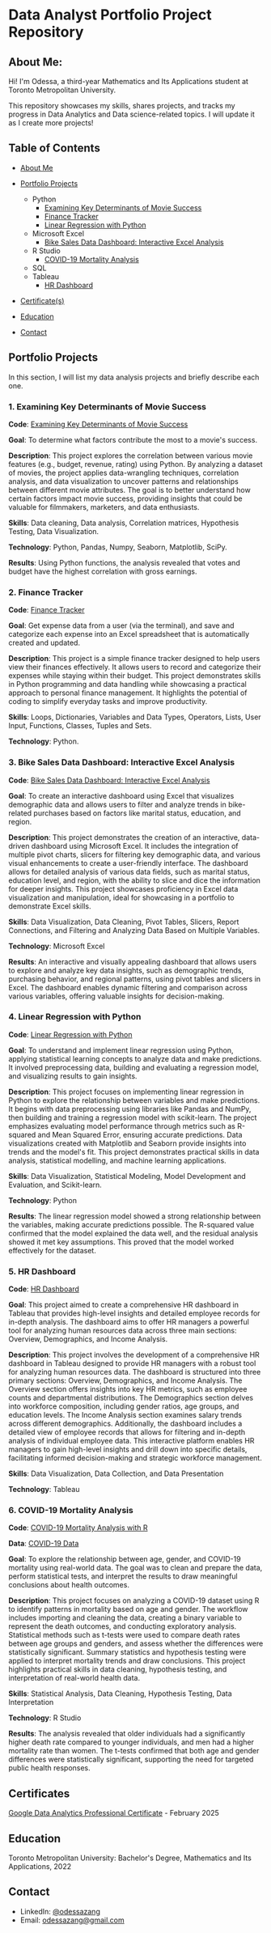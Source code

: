# Data Analyst Portfolio Project Repository
## About Me:
Hi! I'm Odessa, a third-year Mathematics and Its Applications student at Toronto Metropolitan University.

This repository showcases my skills, shares projects, and tracks my progress in Data Analytics and Data science-related topics. I will update it as I create more projects!

## Table of Contents
- [About Me](https://github.com/OdessaZ/PortfolioProjects/tree/main?tab=readme-ov-file#about-me)

- [Portfolio Projects](https://github.com/OdessaZ/PortfolioProjects?tab=readme-ov-file#portfolio-projects)

  - Python
      - [Examining Key Determinants of Movie Success](https://github.com/OdessaZ/PortfolioProjects?tab=readme-ov-file#examining-key-determinants-of-movie-success)
      - [Finance Tracker](https://github.com/OdessaZ/PortfolioProjects/tree/main#2-finance-tracker)
      - [Linear Regression with Python](https://github.com/OdessaZ/PortfolioProjects#4-linear-regression-with-python)
  - Microsoft Excel
      - [Bike Sales Data Dashboard: Interactive Excel Analysis](https://github.com/OdessaZ/PortfolioProjects#3-bike-sales-data-dashboard-interactive-excel-analysis)
  - R Studio
      - [COVID-19 Mortality Analysis](https://github.com/OdessaZ/Portfolio-Projects#6-covid-19-mortality-analysis)
  - SQL
  - Tableau
      - [HR Dashboard](https://github.com/OdessaZ/PortfolioProjects#5-hr-dashboard)
   
- [Certificate(s)](https://github.com/OdessaZ/PortfolioProjects#certificates)

- [Education](https://github.com/OdessaZ/PortfolioProjects?tab=readme-ov-file#education)

- [Contact](https://github.com/OdessaZ/PortfolioProjects?tab=readme-ov-file#contact)

## Portfolio Projects
In this section, I will list my data analysis projects and briefly describe each one.

### 1. Examining Key Determinants of Movie Success
**Code**: [Examining Key Determinants of Movie Success](https://github.com/OdessaZ/PortfolioProjects/blob/main/Python%20Movie%20Correlation.ipynb)

**Goal**: To determine what factors contribute the most to a movie's success.

**Description**: This project explores the correlation between various movie features (e.g., budget, revenue, rating) using Python. By analyzing a dataset of movies, the project applies data-wrangling techniques, correlation analysis, and data visualization to uncover patterns and relationships between different movie attributes. The goal is to better understand how certain factors impact movie success, providing insights that could be valuable for filmmakers, marketers, and data enthusiasts.

**Skills**: Data cleaning, Data analysis, Correlation matrices, Hypothesis Testing, Data Visualization.

**Technology**: Python, Pandas, Numpy, Seaborn, Matplotlib, SciPy.

**Results**: Using Python functions, the analysis revealed that votes and budget have the highest correlation with gross earnings.

### 2. Finance Tracker
**Code**: [Finance Tracker](https://github.com/OdessaZ/PortfolioProjects/blob/main/Expense_tracker.py)

**Goal**: Get expense data from a user (via the terminal), and save and categorize each expense into an Excel spreadsheet that is automatically created and updated.

**Description**: This project is a simple finance tracker designed to help users view their finances effectively. It allows users to record and categorize their expenses while staying within their budget. This project demonstrates skills in Python programming and data handling while showcasing a practical approach to personal finance management. It highlights the potential of coding to simplify everyday tasks and improve productivity.

**Skills**: Loops, Dictionaries, Variables and Data Types, Operators, Lists, User Input, Functions, Classes, Tuples and Sets.

**Technology**: Python.

### 3. Bike Sales Data Dashboard: Interactive Excel Analysis
**Code**: [Bike Sales Data Dashboard: Interactive Excel Analysis](https://github.com/OdessaZ/PortfolioProjects/blob/main/Excel%20Project.xlsx)

**Goal**: To create an interactive dashboard using Excel that visualizes demographic data and allows users to filter and analyze trends in bike-related purchases based on factors like marital status, education, and region.

**Description**: This project demonstrates the creation of an interactive, data-driven dashboard using Microsoft Excel. It includes the integration of multiple pivot charts, slicers for filtering key demographic data, and various visual enhancements to create a user-friendly interface. The dashboard allows for detailed analysis of various data fields, such as marital status, education level, and region, with the ability to slice and dice the information for deeper insights. This project showcases proficiency in Excel data visualization and manipulation, ideal for showcasing in a portfolio to demonstrate Excel skills.

**Skills**: Data Visualization, Data Cleaning, Pivot Tables, Slicers, Report Connections, and Filtering and Analyzing Data Based on Multiple Variables.

**Technology**: Microsoft Excel

**Results**: An interactive and visually appealing dashboard that allows users to explore and analyze key data insights, such as demographic trends, purchasing behavior, and regional patterns, using pivot tables and slicers in Excel. The dashboard enables dynamic filtering and comparison across various variables, offering valuable insights for decision-making.

### 4. Linear Regression with Python
**Code**: [Linear Regression with Python](https://github.com/OdessaZ/PortfolioProjects/blob/main/Linear%20Regression%20with%20Python.ipynb)

**Goal**: To understand and implement linear regression using Python, applying statistical learning concepts to analyze data and make predictions. It involved preprocessing data, building and evaluating a regression model, and visualizing results to gain insights.

**Description**: This project focuses on implementing linear regression in Python to explore the relationship between variables and make predictions. It begins with data preprocessing using libraries like Pandas and NumPy, then building and training a regression model with scikit-learn. The project emphasizes evaluating model performance through metrics such as R-squared and Mean Squared Error, ensuring accurate predictions. Data visualizations created with Matplotlib and Seaborn provide insights into trends and the model's fit. This project demonstrates practical skills in data analysis, statistical modelling, and machine learning applications.

**Skills**: Data Visualization, Statistical Modeling, Model Development and Evaluation, and Scikit-learn.

**Technology**: Python

**Results**: The linear regression model showed a strong relationship between the variables, making accurate predictions possible. The R-squared value confirmed that the model explained the data well, and the residual analysis showed it met key assumptions. This proved that the model worked effectively for the dataset.

### 5. HR Dashboard
**Code**: [HR Dashboard](https://github.com/OdessaZ/PortfolioProjects/blob/main/HR%20Dashboard%20-%20Tableau%20Project.twbx)

**Goal**: This project aimed to create a comprehensive HR dashboard in Tableau that provides high-level insights and detailed employee records for in-depth analysis. The dashboard aims to offer HR managers a powerful tool for analyzing human resources data across three main sections: Overview, Demographics, and Income Analysis.

**Description**: This project involves the development of a comprehensive HR dashboard in Tableau designed to provide HR managers with a robust tool for analyzing human resources data. The dashboard is structured into three primary sections: Overview, Demographics, and Income Analysis. The Overview section offers insights into key HR metrics, such as employee counts and departmental distributions. The Demographics section delves into workforce composition, including gender ratios, age groups, and education levels. The Income Analysis section examines salary trends across different demographics. Additionally, the dashboard includes a detailed view of employee records that allows for filtering and in-depth analysis of individual employee data. This interactive platform enables HR managers to gain high-level insights and drill down into specific details, facilitating informed decision-making and strategic workforce management.

**Skills**: Data Visualization, Data Collection, and Data Presentation

**Technology**: Tableau

### 6. COVID-19 Mortality Analysis
**Code**: [COVID-19 Mortality Analysis with R](https://github.com/OdessaZ/Portfolio-Projects/blob/main/script.R)

**Data**: [COVID-19 Data](https://github.com/OdessaZ/Portfolio-Projects/blob/main/COVID19_line_list_data.csv)

**Goal**: To explore the relationship between age, gender, and COVID-19 mortality using real-world data. The goal was to clean and prepare the data, perform statistical tests, and interpret the results to draw meaningful conclusions about health outcomes.

**Description**: This project focuses on analyzing a COVID-19 dataset using R to identify patterns in mortality based on age and gender. The workflow includes importing and cleaning the data, creating a binary variable to represent the death outcomes, and conducting exploratory analysis. Statistical methods such as t-tests were used to compare death rates between age groups and genders, and assess whether the differences were statistically significant. Summary statistics and hypothesis testing were applied to interpret mortality trends and draw conclusions. This project highlights practical skills in data cleaning, hypothesis testing, and interpretation of real-world health data.

**Skills**: Statistical Analysis, Data Cleaning, Hypothesis Testing, Data Interpretation

**Technology**: R Studio

**Results**: The analysis revealed that older individuals had a significantly higher death rate compared to younger individuals, and men had a higher mortality rate than women. The t-tests confirmed that both age and gender differences were statistically significant, supporting the need for targeted public health responses.

## Certificates
[Google Data Analytics Professional Certificate](https://coursera.org/share/b7690839c5dcd23ff5f7f26a751b28ed) - February 2025

## Education
Toronto Metropolitan University: Bachelor's Degree, Mathematics and Its Applications, 2022

## Contact
- LinkedIn: [@odessazang](https://www.linkedin.com/in/odessa-zang/)
- Email: [odessazang@gmail.com](mailto:odessazang@gmail.com)
